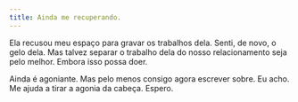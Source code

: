 ```yaml
---
title: Ainda me recuperando.
---
```


Ela recusou meu espaço para gravar os trabalhos dela. Senti, de novo, o gelo dela. Mas talvez separar o trabalho dela do nosso relacionamento seja pelo melhor. Embora isso possa doer.

Ainda é agoniante. Mas pelo menos consigo agora escrever sobre. Eu acho. Me ajuda a tirar a agonia da cabeça. Espero.